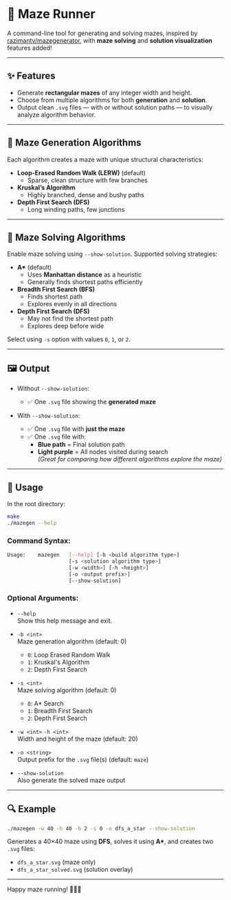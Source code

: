 # 🧩 Maze Runner

A command-line tool for generating and solving mazes, inspired by [razimantv/mazegenerator](https://github.com/razimantv/mazegenerator), with **maze solving** and **solution visualization** features added!

---

## ✨ Features

- Generate **rectangular mazes** of any integer width and height.
- Choose from multiple algorithms for both **generation** and **solution**.
- Output clean `.svg` files — with or without solution paths — to visually analyze algorithm behavior.

---

## 🧱 Maze Generation Algorithms

Each algorithm creates a maze with unique structural characteristics:

- **Loop-Erased Random Walk (LERW)** (default)
    - Sparse, clean structure with few branches
- **Kruskal’s Algorithm**
    - Highly branched, dense and bushy paths
- **Depth First Search (DFS)**
    - Long winding paths, few junctions
  
---

## 🧭 Maze Solving Algorithms

Enable maze solving using `--show-solution`. Supported solving strategies:

- **A\*** (default)  
  - Uses **Manhattan distance** as a heuristic  
  - Generally finds shortest paths efficiently
- **Breadth First Search (BFS)**  
  - Finds shortest path  
  - Explores evenly in all directions  
- **Depth First Search (DFS)**  
  - May not find the shortest path  
  - Explores deep before wide

Select using `-s` option with values `0`, `1`, or `2`.

---

## 🖼️ Output

- Without `--show-solution`:  
  - ✅ One `.svg` file showing the **generated maze**

- With `--show-solution`:  
  - ✅ One `.svg` file with **just the maze**  
  - ✅ One `.svg` file with:
    - **Blue path** = Final solution path
    - **Light purple** = All nodes visited during search  
    *(Great for comparing how different algorithms explore the maze)*

---

## 🔧 Usage

In the root directory:

```bash
make
./mazegen --help
```

### Command Syntax:

```bash
Usage:    mazegen   [--help] [-b <build algorithm type>]
                    [-s <solution algorithm type>]
                    [-w <width>] [-h <height>]
                    [-o <output prefix>]
                    [--show-solution]
```

### Optional Arguments:

- `--help`  
  Show this help message and exit.

- `-b <int>`  
  Maze generation algorithm (default: 0)  
  - `0`: Loop Erased Random Walk  
  - `1`: Kruskal's Algorithm  
  - `2`: Depth First Search

- `-s <int>`  
  Maze solving algorithm (default: 0)  
  - `0`: A\* Search  
  - `1`: Breadth First Search  
  - `2`: Depth First Search

- `-w <int>` `-h <int>`  
  Width and height of the maze (default: 20)

- `-o <string>`  
  Output prefix for the `.svg` file(s) (default: `maze`)

- `--show-solution`  
  Also generate the solved maze output

---

## 🔍 Example

```bash
./mazegen -w 40 -h 40 -b 2 -s 0 -o dfs_a_star --show-solution
```

Generates a 40×40 maze using **DFS**, solves it using **A\***, and creates two `.svg` files:
- `dfs_a_star.svg` (maze only)
- `dfs_a_star_solved.svg` (solution overlay)

---

Happy maze running! 🏃‍♂️🌀

